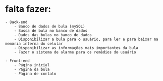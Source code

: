 # falta fazer:
    - Back-end
        - Banco de dados de bula (mySQL)
        - Busca de bula no banco de dados
        - Dados das bulas no banco de dados
        - Disponibilizar a bula para o usuário, para ler e para baixar na memória interna do celular
        - Disponibilizar as informações mais importantes da bula
        - Fazer o sistema de alarme para os remêdios do usuário

    - Front-end
        - Página inicial
        - Página da bula
        - Página de contato